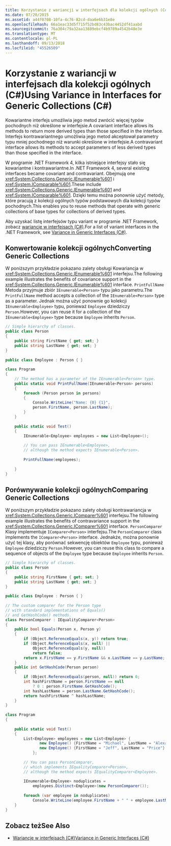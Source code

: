 ```yaml
---
title: Korzystanie z wariancji w interfejsach dla kolekcji ogólnych (C#)
ms.date: 07/20/2015
ms.assetid: a44f0708-10fa-4c76-82cd-daa6e6b31e8e
ms.openlocfilehash: 66a1eac33d5f715f52bd83c43bac4452df41aabd
ms.sourcegitcommit: 76a304c79a32aa13889ebcf4b9789a4542b48e3e
ms.translationtype: MT
ms.contentlocale: pl-PL
ms.lasthandoff: 09/13/2018
ms.locfileid: "45526509"
---
```

# <a name="using-variance-in-interfaces-for-generic-collections-c"></a><span data-ttu-id="02391-102">Korzystanie z wariancji w interfejsach dla kolekcji ogólnych (C#)</span><span class="sxs-lookup"><span data-stu-id="02391-102">Using Variance in Interfaces for Generic Collections (C#)</span></span>
<span data-ttu-id="02391-103">Kowariantne interfejs umożliwia jego metod zwrócić więcej typów pochodnych niż określone w interfejsie.</span><span class="sxs-lookup"><span data-stu-id="02391-103">A covariant interface allows its methods to return more derived types than those specified in the interface.</span></span> <span data-ttu-id="02391-104">Interfejs kontrawariantnego umożliwia jego metod akceptował parametry typu mniej pochodnego niż warunki określone w interfejsie.</span><span class="sxs-lookup"><span data-stu-id="02391-104">A contravariant interface allows its methods to accept parameters of less derived types than those specified in the interface.</span></span>  
  
 <span data-ttu-id="02391-105">W programie .NET Framework 4, kilka istniejące interfejsy stało się kowariantne i kontrawariantne.</span><span class="sxs-lookup"><span data-stu-id="02391-105">In .NET Framework 4, several existing interfaces became covariant and contravariant.</span></span> <span data-ttu-id="02391-106">Obejmują one <xref:System.Collections.Generic.IEnumerable%601> i <xref:System.IComparable%601>.</span><span class="sxs-lookup"><span data-stu-id="02391-106">These include <xref:System.Collections.Generic.IEnumerable%601> and <xref:System.IComparable%601>.</span></span> <span data-ttu-id="02391-107">Dzięki temu można ponownie użyć metody, które pracują z kolekcji ogólnych typów podstawowych dla kolekcji typów pochodnych.</span><span class="sxs-lookup"><span data-stu-id="02391-107">This enables you to reuse methods that operate with generic collections of base types for collections of derived types.</span></span>  
  
 <span data-ttu-id="02391-108">Aby uzyskać listę interfejsów typu variant w programie .NET Framework, zobacz [wariancje w interfejsach (C#)](../../../../csharp/programming-guide/concepts/covariance-contravariance/variance-in-generic-interfaces.md).</span><span class="sxs-lookup"><span data-stu-id="02391-108">For a list of variant interfaces in the .NET Framework, see [Variance in Generic Interfaces (C#)](../../../../csharp/programming-guide/concepts/covariance-contravariance/variance-in-generic-interfaces.md).</span></span>  
  
## <a name="converting-generic-collections"></a><span data-ttu-id="02391-109">Konwertowanie kolekcji ogólnych</span><span class="sxs-lookup"><span data-stu-id="02391-109">Converting Generic Collections</span></span>  
 <span data-ttu-id="02391-110">W poniższym przykładzie pokazano zalety obsługi Kowariancja w <xref:System.Collections.Generic.IEnumerable%601> interfejsu.</span><span class="sxs-lookup"><span data-stu-id="02391-110">The following example illustrates the benefits of covariance support in the <xref:System.Collections.Generic.IEnumerable%601> interface.</span></span> <span data-ttu-id="02391-111">`PrintFullName` Metoda przyjmuje zbiór `IEnumerable<Person>` typu jako parametru.</span><span class="sxs-lookup"><span data-stu-id="02391-111">The `PrintFullName` method accepts a collection of the `IEnumerable<Person>` type as a parameter.</span></span> <span data-ttu-id="02391-112">Jednak można użyć ponownie go kolekcji `IEnumerable<Employee>` typu, ponieważ `Employee` dziedziczy `Person`.</span><span class="sxs-lookup"><span data-stu-id="02391-112">However, you can reuse it for a collection of the `IEnumerable<Employee>` type because `Employee` inherits `Person`.</span></span>  
  
```csharp  
// Simple hierarchy of classes.  
public class Person  
{  
    public string FirstName { get; set; }  
    public string LastName { get; set; }  
}  
  
public class Employee : Person { }  
  
class Program  
{  
    // The method has a parameter of the IEnumerable<Person> type.  
    public static void PrintFullName(IEnumerable<Person> persons)  
    {  
        foreach (Person person in persons)  
        {  
            Console.WriteLine("Name: {0} {1}",  
            person.FirstName, person.LastName);  
        }  
    }  
  
    public static void Test()  
    {  
        IEnumerable<Employee> employees = new List<Employee>();  
  
        // You can pass IEnumerable<Employee>,   
        // although the method expects IEnumerable<Person>.  
  
        PrintFullName(employees);  
  
    }  
}  
```  
  
## <a name="comparing-generic-collections"></a><span data-ttu-id="02391-113">Porównywanie kolekcji ogólnych</span><span class="sxs-lookup"><span data-stu-id="02391-113">Comparing Generic Collections</span></span>  
 <span data-ttu-id="02391-114">W poniższym przykładzie pokazano zalety obsługi kontrawariancja w <xref:System.Collections.Generic.IComparer%601> interfejsu.</span><span class="sxs-lookup"><span data-stu-id="02391-114">The following example illustrates the benefits of contravariance support in the <xref:System.Collections.Generic.IComparer%601> interface.</span></span> <span data-ttu-id="02391-115">`PersonComparer` Klasy implementuje `IComparer<Person>` interfejsu.</span><span class="sxs-lookup"><span data-stu-id="02391-115">The `PersonComparer` class implements the `IComparer<Person>` interface.</span></span> <span data-ttu-id="02391-116">Jednakże, można ponownie użyć tej klasy, aby porównać sekwencję obiektów `Employee` typu, ponieważ `Employee` dziedziczy `Person`.</span><span class="sxs-lookup"><span data-stu-id="02391-116">However, you can reuse this class to compare a sequence of objects of the `Employee` type because `Employee` inherits `Person`.</span></span>  
  
```csharp  
// Simple hierarchy of classes.  
public class Person  
{  
    public string FirstName { get; set; }  
    public string LastName { get; set; }  
}  
  
public class Employee : Person { }  
  
// The custom comparer for the Person type  
// with standard implementations of Equals()  
// and GetHashCode() methods.  
class PersonComparer : IEqualityComparer<Person>  
{  
    public bool Equals(Person x, Person y)  
    {              
        if (Object.ReferenceEquals(x, y)) return true;  
        if (Object.ReferenceEquals(x, null) ||  
            Object.ReferenceEquals(y, null))  
            return false;              
        return x.FirstName == y.FirstName && x.LastName == y.LastName;  
    }  
    public int GetHashCode(Person person)  
    {  
        if (Object.ReferenceEquals(person, null)) return 0;  
        int hashFirstName = person.FirstName == null  
            ? 0 : person.FirstName.GetHashCode();  
        int hashLastName = person.LastName.GetHashCode();  
        return hashFirstName ^ hashLastName;  
    }  
}  
  
class Program  
{  
  
    public static void Test()  
    {  
        List<Employee> employees = new List<Employee> {  
               new Employee() {FirstName = "Michael", LastName = "Alexander"},  
               new Employee() {FirstName = "Jeff", LastName = "Price"}  
            };  
  
        // You can pass PersonComparer,   
        // which implements IEqualityComparer<Person>,  
        // although the method expects IEqualityComparer<Employee>.  
  
        IEnumerable<Employee> noduplicates =  
            employees.Distinct<Employee>(new PersonComparer());  
  
        foreach (var employee in noduplicates)  
            Console.WriteLine(employee.FirstName + " " + employee.LastName);  
    }  
}  
```  
  
## <a name="see-also"></a><span data-ttu-id="02391-117">Zobacz też</span><span class="sxs-lookup"><span data-stu-id="02391-117">See Also</span></span>

- [<span data-ttu-id="02391-118">Wariancje w interfejsach (C#)</span><span class="sxs-lookup"><span data-stu-id="02391-118">Variance in Generic Interfaces (C#)</span></span>](../../../../csharp/programming-guide/concepts/covariance-contravariance/variance-in-generic-interfaces.md)
